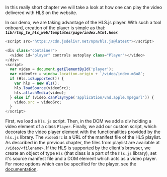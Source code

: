 In this really short chapter we will take a look at how one can play the video delivered with HLS on the website.

In our demo, we are taking advantage of the HLS.js player.
With such a tool onboard, creation of the player is simple as that:
**_`lib/rtmp_to_hls_web/templates/page/index.html.heex`_**
```js
<script src="https://cdn.jsdelivr.net/npm/hls.js@latest"></script>

<div class="container">
  <video id="player" controls autoplay class="Player"></video>
</div>
<script>
  var video = document.getElementById('player');
  var videoSrc = window.location.origin + `/video/index.m3u8`;
  if (Hls.isSupported()) {
    var hls = new Hls();
    hls.loadSource(videoSrc);
    hls.attachMedia(video);
  } else if (video.canPlayType('application/vnd.apple.mpegurl')) {
    video.src = videoSrc;
  }
</script>
```

First, we load a `hls.js` script.
Then, in the DOM we add a div holding a video element of a class `Player`.
Finally, we add our custom script, which decorates the video player element with the functionalities 
provided by the `hls.js` library.
The `videoSrc` is a URL of the manifest file of the HLS playlist. As described in the previous chapter, the files from playlist are available
at `/video/<filename>`.
If the HLS is supported by the client's browser, we create an object of type `Hls` (that class is a part of the `hls.js` library), set it's source manifest file and a DOM element which acts as a video player. For more options which can be specified for the player, see the [documentation](https://github.com/video-dev/hls.js/blob/master/docs/API.md).
